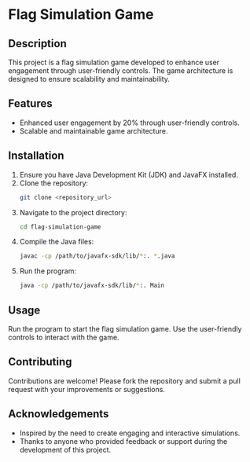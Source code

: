 # Flag Simulation Game

## Description
This project is a flag simulation game developed to enhance user engagement through user-friendly controls. The game architecture is designed to ensure scalability and maintainability.

## Features
- Enhanced user engagement by 20% through user-friendly controls.
- Scalable and maintainable game architecture.

## Installation
1. Ensure you have Java Development Kit (JDK) and JavaFX installed.
2. Clone the repository:
    ```bash
    git clone <repository_url>
    ```
3. Navigate to the project directory:
    ```bash
    cd flag-simulation-game
    ```
4. Compile the Java files:
    ```bash
    javac -cp /path/to/javafx-sdk/lib/*:. *.java
    ```
5. Run the program:
    ```bash
    java -cp /path/to/javafx-sdk/lib/*:. Main
    ```

## Usage
Run the program to start the flag simulation game. Use the user-friendly controls to interact with the game.

## Contributing
Contributions are welcome! Please fork the repository and submit a pull request with your improvements or suggestions.

## Acknowledgements
- Inspired by the need to create engaging and interactive simulations.
- Thanks to anyone who provided feedback or support during the development of this project.



